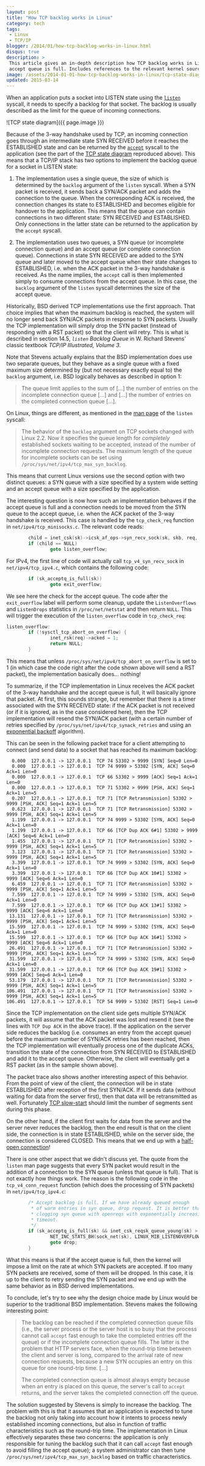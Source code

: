 ```yaml
---
layout: post
title: "How TCP backlog works in Linux"
category: tech
tags:
 - Linux
 - TCP/IP
blogger: /2014/01/how-tcp-backlog-works-in-linux.html
disqus: true
description: >
 This article gives an in-depth description how TCP backlog works in Linux and in particular what happens when the
 accept queue is full. Includes references to the relevant kernel sources.
image: /assets/2014-01-01-how-tcp-backlog-works-in-linux/tcp-state-diagram.png
updated: 2015-03-14
---
```


When an application puts a socket into LISTEN state using the [`listen`](http://linux.die.net/man/2/listen) syscall, it
needs to specify a backlog for that socket. The backlog is usually described as the limit for the queue of incoming connections.

![TCP state diagram]({{ page.image }})

Because of the 3-way handshake used by TCP, an incoming connection goes through an intermediate state SYN RECEIVED
before it reaches the ESTABLISHED state and can be returned by the [`accept`](http://linux.die.net/man/2/accept) syscall
to the application (see the part of the [TCP state diagram][state-diag] reproduced above). This
means that a TCP/IP stack has two options to implement the backlog queue for a socket in LISTEN state:

1. The implementation uses a single queue, the size of which is determined by the `backlog` argument of the `listen` syscall.
When a SYN packet is received, it sends back a SYN/ACK packet and adds the connection to the queue. When the corresponding
ACK is received, the connection changes its state to ESTABLISHED and becomes eligible for handover to the application. This
means that the queue can contain connections in two different state: SYN RECEIVED and ESTABLISHED. Only connections in the
latter state can be returned to the application by the `accept` syscall.

2. The implementation uses two queues, a SYN queue (or incomplete connection queue) and an accept queue (or complete
connection queue). Connections in state SYN RECEIVED are added to the SYN queue and later moved to the accept queue when
their state changes to ESTABLISHED, i.e. when the ACK packet in the 3-way handshake is received. As the name implies, the
`accept` call is then implemented simply to consume connections from the accept queue. In this case, the `backlog`
argument of the `listen` syscall determines the size of the accept queue.

Historically, BSD derived TCP implementations use the first approach. That choice implies that when the maximum backlog is
reached, the system will no longer send back SYN/ACK packets in response to SYN packets. Usually the TCP implementation will
simply drop the SYN packet (instead of responding with a RST packet) so that the client will retry. This is what is described
in section 14.5, *`listen` Backlog Queue* in W. Richard Stevens' classic textbook *TCP/IP Illustrated, Volume 3*.

Note that Stevens actually explains that the BSD implementation does use two separate queues, but they behave as a single
queue with a fixed maximum size determined by (but not necessary exactly equal to) the `backlog` argument, i.e. BSD
logically behaves as described in option 1:

> The queue limit applies to the sum of [...] the number of entries on the incomplete connection queue [...] and [...]
the number of entries on the completed connection queue [...].

On Linux, things are different, as mentioned in the [man page](http://linux.die.net/man/2/listen) of the `listen` syscall:

> The behavior of the `backlog` argument on TCP sockets changed with Linux 2.2. Now it specifies the queue length for
*completely* established sockets waiting to be accepted, instead of the number of incomplete connection requests. The
maximum length of the queue for incomplete sockets can be set using `/proc/sys/net/ipv4/tcp_max_syn_backlog`.

This means that current Linux versions use the second option with two distinct queues: a SYN queue with a size specified
by a system wide setting and an accept queue with a size specified by the application.

The interesting question is now how such an implementation behaves if the accept queue is full and a connection needs to be
moved from the SYN queue to the accept queue, i.e. when the ACK packet of the 3-way handshake is received. This case is
handled by the `tcp_check_req` function in `net/ipv4/tcp_minisocks.c`. The relevant code reads:

~~~ c
        child = inet_csk(sk)->icsk_af_ops->syn_recv_sock(sk, skb, req, NULL);
        if (child == NULL)
                goto listen_overflow;
~~~

For IPv4, the first line of code will actually call `tcp_v4_syn_recv_sock` in `net/ipv4/tcp_ipv4.c`, which contains the
following code:

~~~ c
        if (sk_acceptq_is_full(sk))
                goto exit_overflow;
~~~

We see here the check for the accept queue. The code after the `exit_overflow` label will perform some cleanup, update
the `ListenOverflows` and `ListenDrops` statistics in `/proc/net/netstat` and then return `NULL`. This will trigger the
execution of the `listen_overflow` code in `tcp_check_req`:

~~~ c
listen_overflow:
        if (!sysctl_tcp_abort_on_overflow) {
                inet_rsk(req)->acked = 1;
                return NULL;
        }
~~~

This means that unless `/proc/sys/net/ipv4/tcp_abort_on_overflow` is set to 1 (in which case the code right after the
code shown above will send a RST packet), the implementation basically does... nothing!

To summarize, if the TCP implementation in Linux receives the ACK packet of the 3-way handshake and the accept queue is
full, it will basically ignore that packet. At first, this sounds strange, but remember that there is a timer associated
with the SYN RECEIVED state: if the ACK packet is not received (or if it is ignored, as in the case considered here),
then the TCP implementation will resend the SYN/ACK packet (with a certain number of retries specified by
`/proc/sys/net/ipv4/tcp_synack_retries` and using an [exponential backoff](http://en.wikipedia.org/wiki/Exponential_backoff)
algorithm).

This can be seen in the following packet trace for a client attempting to connect (and send data) to a socket that has
reached its maximum backlog:

      0.000  127.0.0.1 -> 127.0.0.1  TCP 74 53302 > 9999 [SYN] Seq=0 Len=0
      0.000  127.0.0.1 -> 127.0.0.1  TCP 74 9999 > 53302 [SYN, ACK] Seq=0 Ack=1 Len=0
      0.000  127.0.0.1 -> 127.0.0.1  TCP 66 53302 > 9999 [ACK] Seq=1 Ack=1 Len=0
      0.000  127.0.0.1 -> 127.0.0.1  TCP 71 53302 > 9999 [PSH, ACK] Seq=1 Ack=1 Len=5
      0.207  127.0.0.1 -> 127.0.0.1  TCP 71 [TCP Retransmission] 53302 > 9999 [PSH, ACK] Seq=1 Ack=1 Len=5
      0.623  127.0.0.1 -> 127.0.0.1  TCP 71 [TCP Retransmission] 53302 > 9999 [PSH, ACK] Seq=1 Ack=1 Len=5
      1.199  127.0.0.1 -> 127.0.0.1  TCP 74 9999 > 53302 [SYN, ACK] Seq=0 Ack=1 Len=0
      1.199  127.0.0.1 -> 127.0.0.1  TCP 66 [TCP Dup ACK 6#1] 53302 > 9999 [ACK] Seq=6 Ack=1 Len=0
      1.455  127.0.0.1 -> 127.0.0.1  TCP 71 [TCP Retransmission] 53302 > 9999 [PSH, ACK] Seq=1 Ack=1 Len=5
      3.123  127.0.0.1 -> 127.0.0.1  TCP 71 [TCP Retransmission] 53302 > 9999 [PSH, ACK] Seq=1 Ack=1 Len=5
      3.399  127.0.0.1 -> 127.0.0.1  TCP 74 9999 > 53302 [SYN, ACK] Seq=0 Ack=1 Len=0
      3.399  127.0.0.1 -> 127.0.0.1  TCP 66 [TCP Dup ACK 10#1] 53302 > 9999 [ACK] Seq=6 Ack=1 Len=0
      6.459  127.0.0.1 -> 127.0.0.1  TCP 71 [TCP Retransmission] 53302 > 9999 [PSH, ACK] Seq=1 Ack=1 Len=5
      7.599  127.0.0.1 -> 127.0.0.1  TCP 74 9999 > 53302 [SYN, ACK] Seq=0 Ack=1 Len=0
      7.599  127.0.0.1 -> 127.0.0.1  TCP 66 [TCP Dup ACK 13#1] 53302 > 9999 [ACK] Seq=6 Ack=1 Len=0
     13.131  127.0.0.1 -> 127.0.0.1  TCP 71 [TCP Retransmission] 53302 > 9999 [PSH, ACK] Seq=1 Ack=1 Len=5
     15.599  127.0.0.1 -> 127.0.0.1  TCP 74 9999 > 53302 [SYN, ACK] Seq=0 Ack=1 Len=0
     15.599  127.0.0.1 -> 127.0.0.1  TCP 66 [TCP Dup ACK 16#1] 53302 > 9999 [ACK] Seq=6 Ack=1 Len=0
     26.491  127.0.0.1 -> 127.0.0.1  TCP 71 [TCP Retransmission] 53302 > 9999 [PSH, ACK] Seq=1 Ack=1 Len=5
     31.599  127.0.0.1 -> 127.0.0.1  TCP 74 9999 > 53302 [SYN, ACK] Seq=0 Ack=1 Len=0
     31.599  127.0.0.1 -> 127.0.0.1  TCP 66 [TCP Dup ACK 19#1] 53302 > 9999 [ACK] Seq=6 Ack=1 Len=0
     53.179  127.0.0.1 -> 127.0.0.1  TCP 71 [TCP Retransmission] 53302 > 9999 [PSH, ACK] Seq=1 Ack=1 Len=5
    106.491  127.0.0.1 -> 127.0.0.1  TCP 71 [TCP Retransmission] 53302 > 9999 [PSH, ACK] Seq=1 Ack=1 Len=5
    106.491  127.0.0.1 -> 127.0.0.1  TCP 54 9999 > 53302 [RST] Seq=1 Len=0

Since the TCP implementation on the client side gets multiple SYN/ACK packets, it will assume that the ACK packet was
lost and resend it (see the lines with `TCP Dup ACK` in the above trace). If the application on the server side reduces
the backlog (i.e. consumes an entry from the accept queue) before the maximum number of SYN/ACK retries has been reached,
then the TCP implementation will eventually process one of the duplicate ACKs, transition the state of the connection from
SYN RECEIVED to ESTABLISHED and add it to the accept queue. Otherwise, the client will eventually get a RST packet (as in
the sample shown above).

The packet trace also shows another interesting aspect of this behavior. From the point of view of the client, the connection
will be in state ESTABLISHED after reception of the first SYN/ACK. If it sends data (without waiting for data from the server
first), then that data will be retransmitted as well. Fortunately [TCP slow-start](http://en.wikipedia.org/wiki/Slow-start)
should limit the number of segments sent during this phase.

On the other hand, if the client first waits for data from the server and the server never reduces the backlog, then the end
result is that on the client side, the connection is in state ESTABLISHED, while on the server side, the connection is
considered CLOSED. This means that we end up with a [half-open connection](http://en.wikipedia.org/wiki/Half-open_connection)!

There is one other aspect that we didn't discuss yet. The quote from the `listen` man page suggests that every SYN packet
would result in the addition of a connection to the SYN queue (unless that queue is full). That is not exactly how things work.
The reason is the following code in the `tcp_v4_conn_request` function (which does the processing of SYN packets) in
`net/ipv4/tcp_ipv4.c`:

~~~ c
        /* Accept backlog is full. If we have already queued enough
         * of warm entries in syn queue, drop request. It is better than
         * clogging syn queue with openreqs with exponentially increasing
         * timeout.
         */
        if (sk_acceptq_is_full(sk) && inet_csk_reqsk_queue_young(sk) > 1) {
                NET_INC_STATS_BH(sock_net(sk), LINUX_MIB_LISTENOVERFLOWS);
                goto drop;
        }
~~~

What this means is that if the accept queue is full, then the kernel will impose a limit on the rate at which SYN packets
are accepted. If too many SYN packets are received, some of them will be dropped. In this case, it is up to the client to retry
sending the SYN packet and we end up with the same behavior as in BSD derived implementations.

To conclude, let's try to see why the design choice made by Linux would be superior to the traditional BSD implementation.
Stevens makes the following interesting point:

> The backlog can be reached if the completed connection queue fills (i.e., the server process or the server host is so
busy that the process cannot call `accept` fast enough to take the completed entries off the queue) or if the incomplete
connection queue fills. The latter is the problem that HTTP servers face, when the round-trip time between the client and
server is long, compared to the arrival rate of new connection requests, because a new SYN occupies an entry on this queue
for one round-trip time. [...]
>
> The completed connection queue is almost always empty because when an entry is placed on this queue, the server's call to
`accept` returns, and the server takes the completed connection off the queue.

The solution suggested by Stevens is simply to increase the backlog. The problem with this is that it assumes that an
application is expected to tune the backlog not only taking into account how it intents to process newly established incoming
connections, but also in function of traffic characteristics such as the round-trip time. The implementation in Linux
effectively separates these two concerns: the application is only responsible for tuning the backlog such that it can call
`accept` fast enough to avoid filling the accept queue); a system administrator can then tune
`/proc/sys/net/ipv4/tcp_max_syn_backlog` based on traffic characteristics.

[state-diag]: http://commons.wikimedia.org/wiki/File:Tcp_state_diagram_fixed.svg
